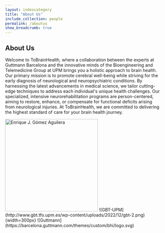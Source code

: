 ```yaml
---
layout: indexcategory
title: "About Us"
include_collection: people
permalink: /aboutus
show_breadcrumb: true
---
```


## About Us

Welcome to ToBrainHealth, where a collaboration between the experts at Guttmann Barcelona and the innovative minds of the Bioengineering and Telemedicine Group at UPM brings you a holistic approach to brain health. Our primary mission is to promote cerebral well-being while striving for the early diagnosis of neurological and neuropsychiatric conditions. By harnessing the latest advancements in medical science, we tailor cutting-edge techniques to address each individual's unique health challenges. Our specialized, intensive neurorehabilitation programs are person-centered, aiming to restore, enhance, or compensate for functional deficits arising from neurological injuries. At ToBrainHealth, we are committed to delivering the highest standard of care for your brain health journey.

<img src="http://www.gbt.tfo.upm.es/wp-content/uploads/2022/12/gbt-2.png" alt="Enrique J. Gómez Aguilera" width="300">
![GBT-UPM](http://www.gbt.tfo.upm.es/wp-content/uploads/2022/12/gbt-2.png){width=300px}
![Guttmann](https://barcelona.guttmann.com/themes/custom/bhi/logo.svg)


